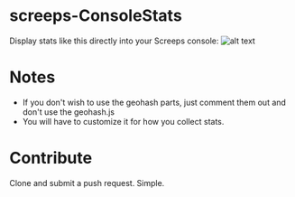# screeps-ConsoleStats

Display stats like this directly into your Screeps console:
![alt text][screen-cap1]

[screen-cap1]: http://i.imgur.com/FhuWMfa.png "Sample Screen Capture"

# Notes

* If you don't wish to use the geohash parts, just comment them out and don't use the geohash.js
* You will have to customize it for how you collect stats.

# Contribute

Clone and submit a push request. Simple.
